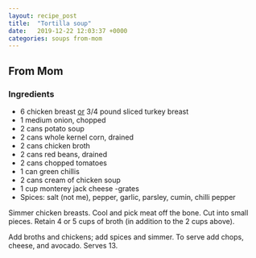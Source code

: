 ```yaml
---
layout: recipe_post
title:  "Tortilla soup"
date:   2019-12-22 12:03:37 +0000
categories: soups from-mom
---
```


## From Mom
### Ingredients
* 6 chicken breast <u>or</u> 3/4 pound sliced turkey breast
* 1 medium onion, chopped
* 2 cans potato soup
* 2 cans whole kernel corn, drained
* 2 cans chicken broth
* 2 cans red beans, drained
* 2 cans chopped tomatoes
* 1 can green chillis
* 2 cans cream of chicken soup
* 1 cup monterey jack cheese -grates
* Spices: salt (not me), pepper, garlic, parsley, cumin, chilli pepper


Simmer chicken breasts. Cool and pick meat off the bone. Cut into small pieces. Retain 4 or 5 cups of broth (in addition to the 2 cups above).

Add broths and chickens; add spices and simmer. To serve add chops, cheese, and avocado. Serves 13.
